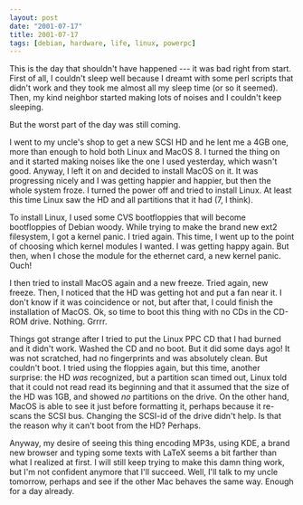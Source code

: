 ```yaml
---
layout: post
date: "2001-07-17"
title: 2001-07-17
tags: [debian, hardware, life, linux, powerpc]
---
```

This is the day that shouldn't have happened --- it was bad right
from start. First of all, I couldn't sleep well because I dreamt
with some perl scripts that didn't work and they took me almost all
my sleep time (or so it seemed). Then, my kind neighbor started
making lots of noises and I couldn't keep sleeping.

But the worst part of the day was still coming.

I went to my uncle's shop to get a new SCSI HD and he lent me a 4GB
one, more than enough to hold both Linux and MacOS 8. I turned the
thing on and it started making noises like the one I used
yesterday, which wasn't good. Anyway, I left it on and decided to
install MacOS on it. It was progressing nicely and I was getting
happier and happier, but then the whole system froze. I turned the
power off and tried to install Linux. At least this time Linux saw
the HD and all partitions that it had (7, I think).

To install Linux, I used some CVS bootfloppies that will become
bootfloppies of Debian woody. While trying to make the brand new
ext2 filesystem, I got a kernel panic. I tried again. This time, I
went up to the point of choosing which kernel modules I wanted. I
was getting happy again. But then, when I chose the module for the
ethernet card, a new kernel panic. Ouch!

I then tried to install MacOS again and a new freeze. Tried again,
new freeze. Then, I noticed that the HD was getting hot and put a
fan near it. I don't know if it was coincidence or not, but after
that, I could finish the installation of MacOS. Ok, so time to boot
this thing with no CDs in the CD-ROM drive. Nothing. Grrrr.

Things got strange after I tried to put the Linux PPC CD that I had
burned and it didn't work. Washed the CD and no boot. But it did
some days ago! It was not scratched, had no fingerprints and was
absolutely clean. But couldn't boot. I tried using the floppies
again, but this time, another surprise: the HD *was* recognized,
but a partition scan timed out, Linux told that it could not read
read its beginning and that it assumed that the size of the HD was
1GB, and showed *no* partitions on the drive. On the other hand,
MacOS is able to see it just before formatting it, perhaps because
it re-scans the SCSI bus. Changing the SCSI-id of the drive didn't
help. Is that the reason why it can't boot from the HD? Perhaps.

Anyway, my desire of seeing this thing encoding MP3s, using KDE, a
brand new browser and typing some texts with LaTeX seems a bit
farther than what I realized at first. I will still keep trying to
make this damn thing work, but I'm not confident anymore that I'll
succeed. Well, I'll talk to my uncle tomorrow, perhaps and see if
the other Mac behaves the same way. Enough for a day already.

